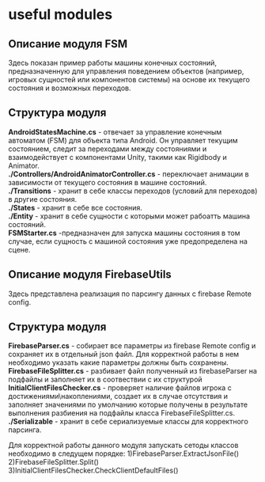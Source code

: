 # useful modules

## Описание модуля FSM
Здесь показан пример работы машины конечных состояний, предназначенную для управления поведением объектов (например, игровых сущностей или компонентов системы) на основе их текущего состояния и возможных переходов.

## Структура модуля
<b>AndroidStatesMachine.cs</b> - отвечает за управление конечным автоматом (FSM) для объекта типа Android. Он управляет текущим состоянием, следит за переходами между состояниями и взаимодействует с компонентами Unity, такими как Rigidbody и Animator.<br>
<b>./Controllers/AndroidAnimatorController.cs</b> - переключает анимации в зависимости от текущего состояния в машине состояний.<br>
<b>./Transitions</b> - хранит в себе классы переходов (условий для переходов) в другие состояния.<br>
<b>./States</b> - хранит в себе все состояния.<br>
<b>./Entity</b> - хранит в себе сущности с которыми может рабоатть машина состояний.<br>
<b>FSMStarter.cs</b> -предназначен для запуска машины состояния в том случае, если сущность с машиной состояния уже предопределена на сцене.<br>
## Описание модуля FirebaseUtils
Здесь представлена реализация по парсингу данных с firebase Remote config.
## Структура модуля
<b>FirebaseParser.cs</b> - собирает все параметры из firebase Remote config и сохраняет их в отдельный json файл. Для корректной работы в нем необходимо указать какие параметры должны быть сохранены.<br>
<b>FirebaseFileSplitter.cs</b> - разбивает файл полученный из firebaseParser на подфайлы и заполняет их в соотвествии с их структурой<br>
<b>InitialClientFilesChecker.cs</b> - проверяет наличие файлов игрока с достижениями\накоплениями, создает их в случае отсутствия и заполняет значениями по умолчанию которые получены в результате выполнения разбиения на подфайлы класса FirebaseFileSplitter.cs.<br>
<b>./Serializable</b> - хранит в себе сериализуемые классы для корректного парсинга.<br>

Для корректной работы данного модуля запускать сетоды классов необходимо в следущем порядке:
1)FirebaseParser.ExtractJsonFile()<br>
2)FirebaseFileSplitter.Split()<br>
3)InitialClientFilesChecker.CheckClientDefaultFiles()<br>
